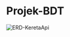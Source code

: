 # Projek-BDT 
![ERD-KeretaApi](https://github.com/ivRaf14/Projek-BDT/assets/67784593/8d28af99-beab-4aba-b134-c697bb0f7ecd)

